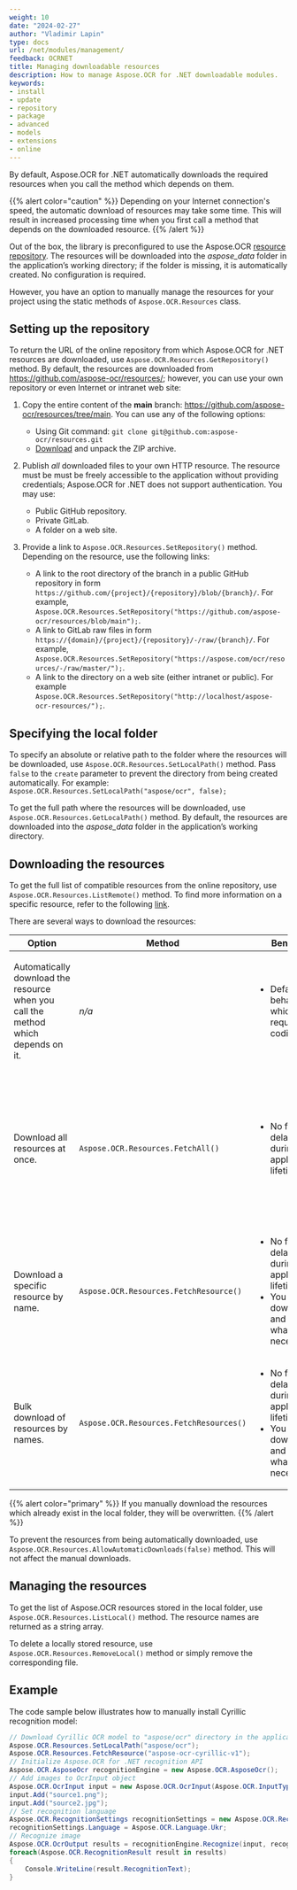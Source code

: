 ```yaml
---
weight: 10
date: "2024-02-27"
author: "Vladimir Lapin"
type: docs
url: /net/modules/management/
feedback: OCRNET
title: Managing downloadable resources
description: How to manage Aspose.OCR for .NET downloadable modules.
keywords:
- install
- update
- repository
- package
- advanced
- models
- extensions
- online
---
```


By default, Aspose.OCR for .NET automatically downloads the required resources when you call the method which depends on them.

{{% alert color="caution" %}} 
Depending on your Internet connection's speed, the automatic download of resources may take some time. This will result in increased processing time when you first call a method that depends on the downloaded resource.
{{% /alert %}}

Out of the box, the library is preconfigured to use the Aspose.OCR [resource repository](https://github.com/aspose-ocr/resources). The resources will be downloaded into the _aspose_data_ folder in the application’s working directory; if the folder is missing, it is automatically created. No configuration is required.

However, you have an option to manually manage the resources for your project using the static methods of `Aspose.OCR.Resources` class.

## Setting up the repository

To return the URL of the online repository from which Aspose.OCR for .NET resources are downloaded, use `Aspose.OCR.Resources.GetRepository()` method. By default, the resources are downloaded from https://github.com/aspose-ocr/resources/; however, you can use your own repository or even Internet or intranet web site:

1. Copy the entire content of the **main** branch: https://github.com/aspose-ocr/resources/tree/main. You can use any of the following options:

    - Using Git command: `git clone git@github.com:aspose-ocr/resources.git`
    - [Download](https://github.com/aspose-ocr/resources/archive/refs/heads/main.zip) and unpack the ZIP archive.

2. Publish _all_ downloaded files to your own HTTP resource. The resource must be must be freely accessible to the application without providing credentials; Aspose.OCR for .NET does not support authentication. You may use:

    - Public GitHub repository.
    - Private GitLab.
    - A folder on a web site.

3. Provide a link to `Aspose.OCR.Resources.SetRepository()` method. Depending on the resource, use the following links:

    - A link to the root directory of the branch in a public GitHub repository in form `https://github.com/{project}/{repository}/blob/{branch}/`. For example, `Aspose.OCR.Resources.SetRepository("https://github.com/aspose-ocr/resources/blob/main");`.
    - A link to GitLab raw files in form `https://{domain}/{project}/{repository}/-/raw/{branch}/`. For example, `Aspose.OCR.Resources.SetRepository("https://aspose.com/ocr/resources/-/raw/master/");`.
    - A link to the directory on a web site (either intranet or public). For example `Aspose.OCR.Resources.SetRepository("http://localhost/aspose-ocr-resources/");`.

## Specifying the local folder

To specify an absolute or relative path to the folder where the resources will be downloaded, use `Aspose.OCR.Resources.SetLocalPath()` method. Pass `false` to the `create` parameter to prevent the directory from being created automatically. For example: `Aspose.OCR.Resources.SetLocalPath("aspose/ocr", false);`

To get the full path where the resources will be downloaded, use `Aspose.OCR.Resources.GetLocalPath()` method. By default, the resources are downloaded into the _aspose_data_ folder in the application’s working directory.

## Downloading the resources

To get the full list of compatible resources from the online repository, use `Aspose.OCR.Resources.ListRemote()` method. To find more information on a specific resource, refer to the following [link](https://github.com/aspose-ocr/resources/blob/main/README.md#resources).

There are several ways to download the resources:

Option | Method | Benefits | Drawbacks
------ | ------ | -------- | ---------
Automatically download the resource when you call the method which depends on it. | _n/a_ | <ul><li>Default behavior which requires no coding.</li></ul> | <ul><li>Increased processing time when you first call a method that depends on the downloaded resource.</li></ul>
Download all resources at once. | `Aspose.OCR.Resources.FetchAll()` | <ul><li>No further delays during the application's lifetime.</li></ul> | <ul><li>Downloading all resource files may take a long time.</li><li>Unnecessary (unused) resources will consume network traffic and disk space.</li></ul>
Download a specific resource by name. | `Aspose.OCR.Resources.FetchResource()` | <ul><li>No further delays during the application's lifetime.</li><li>You only download and store what is necessary.</li></ul> | <ul><li>You have to manually maintain the required resources.</li></ul>
Bulk download of resources by names. | `Aspose.OCR.Resources.FetchResources()` | <ul><li>No further delays during the application's lifetime.</li><li>You only download and store what is necessary.</li></ul> | <ul><li>You have to manually maintain the required resources.</li></ul>

{{% alert color="primary" %}} 
If you manually download the resources which already exist in the local folder, they will be overwritten.
{{% /alert %}}

To prevent the resources from being automatically downloaded, use `Aspose.OCR.Resources.AllowAutomaticDownloads(false)` method. This will not affect the manual downloads.

## Managing the resources

To get the list of Aspose.OCR resources stored in the local folder, use `Aspose.OCR.Resources.ListLocal()` method. The resource names are returned as a string array.

To delete a locally stored resource, use `Aspose.OCR.Resources.RemoveLocal()` method or simply remove the corresponding file.

## Example

The code sample below illustrates how to manually install Cyrillic recognition model:

```csharp
// Download Cyrillic OCR model to "aspose/ocr" directory in the application working directory
Aspose.OCR.Resources.SetLocalPath("aspose/ocr");
Aspose.OCR.Resources.FetchResource("aspose-ocr-cyrillic-v1");
// Initialize Aspose.OCR for .NET recognition API
Aspose.OCR.AsposeOcr recognitionEngine = new Aspose.OCR.AsposeOcr();
// Add images to OcrInput object
Aspose.OCR.OcrInput input = new Aspose.OCR.OcrInput(Aspose.OCR.InputType.SingleImage);
input.Add("source1.png");
input.Add("source2.jpg");
// Set recognition language
Aspose.OCR.RecognitionSettings recognitionSettings = new Aspose.OCR.RecognitionSettings();
recognitionSettings.Language = Aspose.OCR.Language.Ukr;
// Recognize image
Aspose.OCR.OcrOutput results = recognitionEngine.Recognize(input, recognitionSettings);
foreach(Aspose.OCR.RecognitionResult result in results)
{
    Console.WriteLine(result.RecognitionText);
}
```
